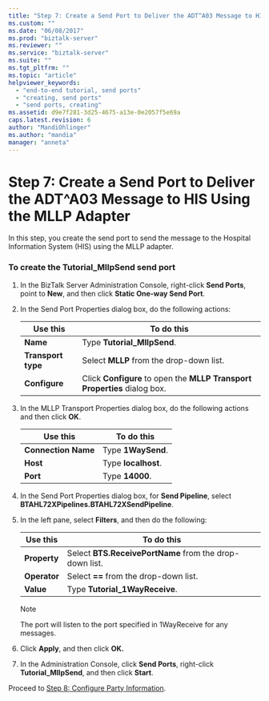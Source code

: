 ```yaml
---
title: "Step 7: Create a Send Port to Deliver the ADT^A03 Message to HIS Using the MLLP Adapter | Microsoft Docs"
ms.custom: ""
ms.date: "06/08/2017"
ms.prod: "biztalk-server"
ms.reviewer: ""
ms.service: "biztalk-server"
ms.suite: ""
ms.tgt_pltfrm: ""
ms.topic: "article"
helpviewer_keywords: 
  - "end-to-end tutorial, send ports"
  - "creating, send ports"
  - "send ports, creating"
ms.assetid: d9e7f281-3d25-4675-a13e-0e2057f5e69a
caps.latest.revision: 6
author: "MandiOhlinger"
ms.author: "mandia"
manager: "anneta"
---
```

# Step 7: Create a Send Port to Deliver the ADT^A03 Message to HIS Using the MLLP Adapter
In this step, you create the send port to send the message to the Hospital Information System (HIS) using the MLLP adapter.  
  
### To create the Tutorial_MllpSend send port  
  
1.  In the BizTalk Server Administration Console, right-click **Send Ports**, point to **New**, and then click **Static One-way Send Port**.  
  
2.  In the Send Port Properties dialog box, do the following actions:  
  
    |Use this|To do this|  
    |--------------|----------------|  
    |**Name**|Type **Tutorial_MllpSend**.|  
    |**Transport type**|Select **MLLP** from the drop-down list.|  
    |**Configure**|Click **Configure** to open the **MLLP Transport Properties** dialog box.|  
  
3.  In the MLLP Transport Properties dialog box, do the following actions and then click **OK**.  
  
    |Use this|To do this|  
    |--------------|----------------|  
    |**Connection Name**|Type **1WaySend**.|  
    |**Host**|Type **localhost**.|  
    |**Port**|Type **14000**.|  
  
4.  In the Send Port Properties dialog box, for **Send Pipeline**, select **BTAHL72XPipelines.BTAHL72XSendPipeline**.  
  
5.  In the left pane, select **Filters**, and then do the following:  
  
    |Use this|To do this|  
    |--------------|----------------|  
    |**Property**|Select **BTS.ReceivePortName** from the drop-down list.|  
    |**Operator**|Select **==** from the drop-down list.|  
    |**Value**|Type **Tutorial_1WayReceive**.|  
  
    > [!NOTE]
    >  The port will listen to the port specified in 1WayReceive for any messages.  
  
6.  Click **Apply**, and then click **OK.**  
  
7.  In the Administration Console, click **Send Ports**, right-click **Tutorial_MllpSend**, and then click **Start**.  
  
 Proceed to [Step 8: Configure Party Information](../../adapters-and-accelerators/accelerator-hl7/step-8-configure-party-information.md).